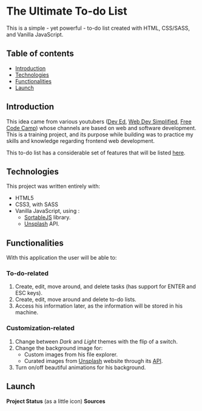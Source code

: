 # The Ultimate To-do List

This is a simple - yet powerful - to-do list created with HTML, CSS/SASS, and Vanilla JavaScript.

## Table of contents
  - [Introduction](#introduction)
  - [Technologies](#technologies)
  - [Functionalities](#functionalities)
  - [Launch](#launch)

## Introduction
This idea came from various youtubers ([Dev Ed](https://www.youtube.com/channel/UClb90NQQcskPUGDIXsQEz5Q), [Web Dev Simplified](https://www.youtube.com/channel/UCFbNIlppjAuEX4znoulh0Cw), [Free Code Camp](https://www.youtube.com/channel/UC8butISFwT-Wl7EV0hUK0BQ)) whose channels are based on web and software development. This is a training project, and its purpose while building was to practice my skills and knowledge regarding frontend web development.

This to-do list has a considerable set of features that will be listed [here](#functionalities).

## Technologies

This project was written entirely with:
* HTML5
* CSS3, with SASS
* Vanilla JavaScript, using :
  * [SortableJS](https://sortablejs.github.io/Sortable/) library.
  * [Unsplash](https://unsplash.com/developers) API.

## Functionalities

With this application the user will be able to:

### To-do-related

1. Create, edit, move around, and delete tasks (has support for ENTER and ESC keys).
2. Create, edit, move around and delete to-do lists.
3. Access his information later, as the information will be stored in his machine.

### Customization-related

1. Change between *Dark* and *Light* themes with the flip of a switch.
2. Change the background image for:
    * Custom images from his file explorer.
    * Curated images from [Unsplash](https://unsplash.com/) website through its [API](https://unsplash.com/developers).
3. Turn on/off beautiful animations for his background.

## Launch

**Project Status** (as a little icon)
**Sources**
